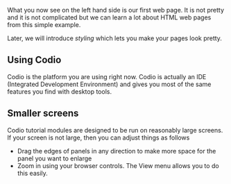 What you now see on the left hand side is our first web page. It is not pretty and it is not complicated but we can learn a lot about HTML web pages from this simple example.

Later, we will introduce *styling* which lets you make your pages look pretty.

## Using Codio
Codio is the platform you are using right now. Codio is actually an IDE (Integrated Development Environment) and gives you most of the same features you find with desktop tools.


## Smaller screens
Codio tutorial modules are designed to be run on reasonably large screens. If your screen is not large, then you can adjust things as follows

- Drag the edges of panels in any direction to make more space for the panel you want to enlarge
- Zoom in using your browser controls. The View menu allows you to do this easily.
